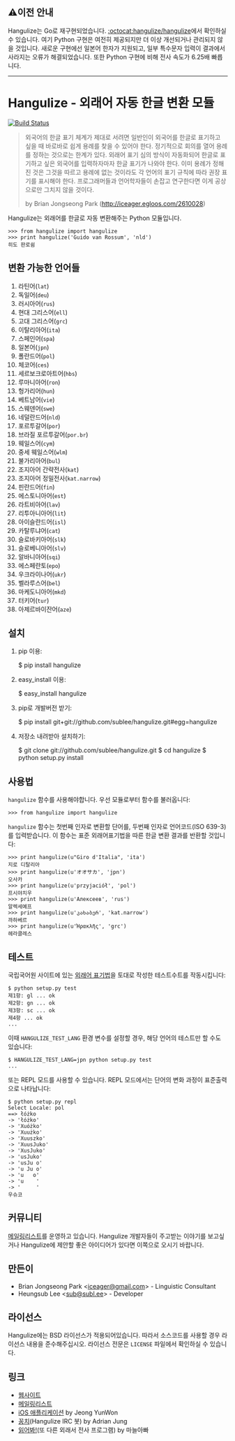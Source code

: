 ## ⚠️이전 안내

Hangulize는 Go로 재구현되었습니다.
[:octocat:hangulize/hangulize](https://github.com/hangulize/hangulize)에서 확인하실 수 있습니다.
여기 Python 구현은 여전히 제공되지만 더 이상 개선되거나 관리되지 않을 것입니다.
새로운 구현에선 일본어 한자가 지원되고, 일부 특수문자 입력이 결과에서 사라지는 오류가 해결되었습니다.
또한 Python 구현에 비해 전사 속도가 6.25배 빠릅니다.

----

Hangulize - 외래어 자동 한글 변환 모듈
======================================

[![Build Status](https://secure.travis-ci.org/sublee/hangulize.png?branch=master)](http://travis-ci.org/sublee/hangulize)

> 외국어의 한글 표기 체계가 제대로 서려면 일반인이 외국어를 한글로
> 표기하고 싶을 때 바로바로 쉽게 용례를 찾을 수 있어야 한다. 정기적으로
> 회의를 열어 용례를 정하는 것으로는 한계가 있다. 외래어 표기 심의 방식이
> 자동화되어 한글로 표기하고 싶은 외국어를 입력하자마자 한글 표기가
> 나와야 한다. 이미 용례가 정해진 것은 그것을 따르고 용례에 없는 것이라도
> 각 언어의 표기 규칙에 따라 권장 표기를 표시해야 한다. 프로그래머들과
> 언어학자들이 손잡고 연구한다면 이게 공상으로만 그치지 않을 것이다.
>
> by Brian Jongseong Park (<http://iceager.egloos.com/2610028>)

Hangulize는 외래어를 한글로 자동 변환해주는 Python 모듈입니다.

    >>> from hangulize import hangulize
    >>> print hangulize('Guido van Rossum', 'nld')
    히도 판로쉼

변환 가능한 언어들
------------------

1. 라틴어(`lat`)
1. 독일어(`deu`)
1. 러시아어(`rus`)
1. 현대 그리스어(`ell`)
1. 고대 그리스어(`grc`)
1. 이탈리아어(`ita`)
1. 스페인어(`spa`)
1. 일본어(`jpn`)
1. 폴란드어(`pol`)
1. 체코어(`ces`)
1. 세르보크로아트어(`hbs`)
1. 루마니아어(`ron`)
1. 헝가리어(`hun`)
1. 베트남어(`vie`)
1. 스웨덴어(`swe`)
1. 네덜란드어(`nld`)
1. 포르투갈어(`por`)
1. 브라질 포르투갈어(`por.br`)
1. 웨일스어(`cym`)
1. 중세 웨일스어(`wlm`)
1. 불가리아어(`bul`)
1. 조지아어 간략전사(`kat`)
1. 조지아어 정밀전사(`kat.narrow`)
1. 핀란드어(`fin`)
1. 에스토니아어(`est`)
1. 라트비아어(`lav`)
1. 리투아니아어(`lit`)
1. 아이슬란드어(`isl`)
1. 카탈루냐어(`cat`)
1. 슬로바키아어(`slk`)
1. 슬로베니아어(`slv`)
1. 알바니아어(`sqi`)
1. 에스페란토(`epo`)
1. 우크라이나어(`ukr`)
1. 벨라루스어(`bel`)
1. 마케도니아어(`mkd`)
1. 터키어(`tur`)
1. 아제르바이잔어(`aze`)

설치
----

1. pip 이용:

    $ pip install hangulize

1. easy_install 이용:

    $ easy_install hangulize

1. pip로 개발버전 받기:

    $ pip install git+git://github.com/sublee/hangulize.git#egg=hangulize

1. 저장소 내려받아 설치하기:

    $ git clone git://github.com/sublee/hangulize.git
    $ cd hangulize
    $ python setup.py install

사용법
------

`hangulize` 함수를 사용해야합니다. 우선 모듈로부터 함수를 불러옵니다:

    >>> from hangulize import hangulize

`hangulize` 함수는 첫번째 인자로 변환할 단어를, 두번째 인자로 언어코드(ISO
639-3)를 입력받습니다. 이 함수는 표준 외래어표기법을 따른 한글 변환 결과를
반환할 것입니다:

    >>> print hangulize(u"Giro d'Italia", 'ita')
    지로 디탈리아
    >>> print hangulize(u'オオサカ', 'jpn')
    오사카
    >>> print hangulize(u'przyjaciół', 'pol')
    프시야치우
    >>> print hangulize(u'Алексеев', 'rus')
    알렉세예프
    >>> print hangulize(u'კახაბერ', 'kat.narrow')
    까하베르
    >>> print hangulize(u'Ἡρακλῆς', 'grc')
    헤라클레스

테스트
------

국립국어원 사이트에 있는 [외래어 표기법][1]을 토대로 작성한 테스트수트를
작동시킵니다:

    $ python setup.py test
    제1항: gl ... ok
    제2항: gn ... ok
    제3항: sc ... ok
    제4항 ... ok
    ...

이때 `HANGULIZE_TEST_LANG` 환경 변수를 설정할 경우, 해당 언어의 테스트만
할 수도 있습니다:

    $ HANGULIZE_TEST_LANG=jpn python setup.py test
    ...

또는 REPL 모드를 사용할 수 있습니다. REPL 모드에서는 단어의 변화 과정이
표준출력으로 나타납니다:

    $ python setup.py repl
    Select Locale: pol
    ==> łóżko
    -> 'łóżko'
    -> 'Xuóżko'
    -> 'Xuużko'
    -> 'Xuuszko'
    -> 'XuusJuko'
    -> 'XusJuko'
    -> 'usJuko'
    -> 'usJu o'
    -> 'u Ju o'
    -> 'u   o'
    -> 'u    '
    -> '     '
    우슈코

커뮤니티
--------

[메일링리스트][]를 운영하고 있습니다. Hangulize 개발자들이 주고받는 이야기를
보고싶거나 Hangulize에 제안할 좋은 아이디어가 있다면 이쪽으로 오시기 바랍니다.

만든이
------

- Brian Jongseong Park <<iceager@gmail.com>> - Linguistic Consultant
- Heungsub Lee <<sub@subl.ee>> - Developer

라이선스
--------

Hangulize에는 BSD 라이선스가 적용되어있습니다. 따라서 소스코드를 사용할
경우 라이선스 내용을 준수해주십시오. 라이선스 전문은 `LICENSE` 파일에서
확인하실 수 있습니다.

 [1]: http://www.korean.go.kr/front/page/pageView.do?page_id=P000105&mn_id=97

링크
----

- [웹사이트][]
- [메일링리스트][]
- [iOS 애플리케이션][] by Jeong YunWon
- [꽁치][](Hangulize IRC 봇) by Adrian Jung
- [읽어봐!][](또 다른 외래서 전사 프로그램) by 마늘아빠

 [웹사이트]: http://www.hangulize.org/
 [메일링리스트]: http://groups.google.com/group/hangulize
 [iOS 애플리케이션]: https://github.com/youknowone/hangulize-ios
 [꽁치]: https://github.com/kkung/kkongchi
 [읽어봐!]: http://socoop.net/ilgoba
